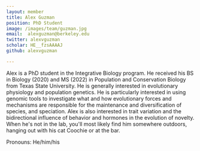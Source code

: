 ```yaml
---
layout: member
title: Alex Guzman
position: PhD Student
image: /images/team/guzman.jpg
email:  alexguzman@berkeley.edu
twitter: alexvguzman
scholar: HE__fzsAAAAJ
github: alexvguzman

---
```


Alex is a PhD student in the Integrative Biology program. He received his BS in Biology (2020) and MS (2022) in Population and Conservation Biology from Texas State University. He is generally interested in evolutionary physiology and population genetics. He is particularly interested in using genomic tools to investigate what and how evolutionary forces and mechanisms are responsible for the maintenance and diversification of species, and speciation. Alex is also interested in trait variation and the bidirectional influence of behavior and hormones in the evolution of novelty. When he's not in the lab, you'll most likely find him somewhere outdoors, hanging out with his cat Coochie or at the bar.

Pronouns: He/him/his
